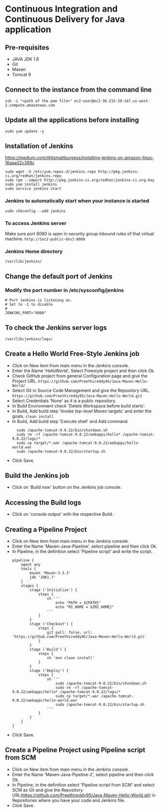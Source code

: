 # Continuous Integration and Continuous Delivery for Java application

## Pre-requisites
* JAVA JDK 1.8
* Git
* Maven
* Tomcat 9

## Connect to the instance from the command line
`ssh -i "<path of the pem file>" ec2-user@ec2-36-215-39-147.us-west-2.compute.amazonaws.com`

## Update all the applications before installing
`sudo yum update -y`

## Installation of Jenkins
https://medium.com/@itsmattburgess/installing-jenkins-on-amazon-linux-16aaa02c369c
```
sudo wget -O /etc/yum.repos.d/jenkins.repo http://pkg.jenkins-ci.org/redhat/jenkins.repo
sudo rpm --import http://pkg.jenkins-ci.org/redhat/jenkins-ci.org.key
sudo yum install jenkins
sudo service jenkins start
```
### Jenkins to automatically start when your instance is started
`sudo chkconfig --add jenkins`
### To access Jenkins server
Make sure port 8080 is open in security group inbound rules of that virtual machine.
`http://{ec2-public-dns}:8080`
### Jenkins Home directory
`/var/lib/jenkins/`

## Change the default port of Jenkins
### Modify the port number in /etc/sysconfig/jenkins
```
# Port Jenkins is listening on.
# Set to -1 to disable
#
JENKINS_PORT="8080"
```

## To check the Jenkins server logs
`/var/lib/jenkins/logs/`

## Create a Hello World Free-Style Jenkins job
  * Click on New item from main menu in the Jenkins console.
  * Enter the Name 'HelloWorld', Select Freestyle project and then click Ok.
  * Check GitHub project from general Configuration page and give the Project URL.
    `https://github.com/Preethireddy95/Java-Maven-Hello-World/`
  * Select Git in Source Code Management and give the Repository URL.
    `https://github.com/Preethireddy95/Java-Maven-Hello-World.git`
  * Select Credentials 'None' as it is a public repository.
  * In Build Environment check 'Delete Workspace before build starts'.
  * In Build, Add build step 'Invoke top-level Maven targets' and enter the goals.
    `clean install`
  * In Build, Add build step 'Execute shell' and Add command.
    ```
      sudo /apache-tomcat-9.0.22/bin/shutdown.sh
      sudo rm -rf /apache-tomcat-9.0.22/webapps/hello* /apache-tomcat-9.0.22/logs/*
      sudo cp target/*.war /apache-tomcat-9.0.22/webapps/hello-world.war
      sudo /apache-tomcat-9.0.22/bin/startup.sh
    ```
  * Click Save.

## Build the Jenkins job
  * Click on 'Build now' button on the Jenkins job console.

## Accessing the Build logs
  * Click on 'console output' with the respective Build.

## Creating a Pipeline Project
  * Click on New item from main menu in the Jenkins console.
  * Enter the Name 'Maven-Java-Pipeline', select pipeline and then click Ok.
  * In Pipeline, in the definition select 'Pipeline script' and write the script.
      ```
      pipeline {
          agent any
          tools {
              maven 'Maven-3.3.3'
              jdk 'JDK1.7'
          }
          stages {
              stage ('Initialize') {
                  steps {
                      sh '''
                          echo "PATH = ${PATH}"
                          echo "M2_HOME = ${M2_HOME}"
                      '''
                  }
              }
              stage ('Checkout') {
                  steps {
                      git poll: false, url: 'https://github.com/Preethireddy95/Java-Maven-Hello-World.git'
                  }
              }
              stage ('Build') {
                  steps {
                      sh 'mvn clean install'
                  }
              }
              stage ('Deploy') {
                  steps {
                      sh '''
                          sudo /apache-tomcat-9.0.22/bin/shutdown.sh
                          sudo rm -rf /apache-tomcat-9.0.22/webapps/hello* /apache-tomcat-9.0.22/logs/*
                          sudo cp target/*.war /apache-tomcat-9.0.22/webapps/hello-world.war
                          sudo /apache-tomcat-9.0.22/bin/startup.sh
                      '''
                  }
              }
          }
      }
      ```
  * Click Save.

## Create a Pipeline Project using Pipeline script from SCM
  * Click on New item from main menu in the Jenkins console.
  * Enter the Name 'Maven-Java-Pipeline-2', select pipeline and then click Ok.
  * In Pipeline, in the definition select 'Pipeline script from SCM' and select SCM as Git and give the         Repository URL(https://github.com/Preethireddy95/Java-Maven-Hello-World.git) in Repositories where you have your code and Jenkins file.
  * Click Save.
